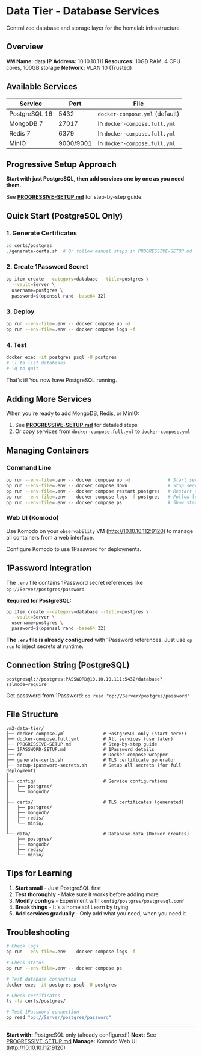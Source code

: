 # Data Tier - Database Services

Centralized database and storage layer for the homelab infrastructure.

## Overview

**VM Name:** data
**IP Address:** 10.10.10.111
**Resources:** 10GB RAM, 4 CPU cores, 100GB storage
**Network:** VLAN 10 (Trusted)

## Available Services

| Service | Port | File |
|---------|------|------|
| PostgreSQL 16 | 5432 | `docker-compose.yml` (default) |
| MongoDB 7 | 27017 | In `docker-compose.full.yml` |
| Redis 7 | 6379 | In `docker-compose.full.yml` |
| MinIO | 9000/9001 | In `docker-compose.full.yml` |

## Progressive Setup Approach

**Start with just PostgreSQL, then add services one by one as you need them.**

See **[PROGRESSIVE-SETUP.md](./PROGRESSIVE-SETUP.md)** for step-by-step guide.

## Quick Start (PostgreSQL Only)

### 1. Generate Certificates

```bash
cd certs/postgres
./generate-certs.sh  # Or follow manual steps in PROGRESSIVE-SETUP.md
```

### 2. Create 1Password Secret

```bash
op item create --category=database --title=postgres \
  --vault=Server \
  username=postgres \
  password=$(openssl rand -base64 32)
```

### 3. Deploy

```bash
op run --env-file=.env -- docker compose up -d
op run --env-file=.env -- docker compose logs -f
```

### 4. Test

```bash
docker exec -it postgres psql -U postgres
# \l to list databases
# \q to quit
```

That's it! You now have PostgreSQL running.

## Adding More Services

When you're ready to add MongoDB, Redis, or MinIO:

1. See **[PROGRESSIVE-SETUP.md](./PROGRESSIVE-SETUP.md)** for detailed steps
2. Or copy services from `docker-compose.full.yml` to `docker-compose.yml`

## Managing Containers

### Command Line

```bash
op run --env-file=.env -- docker compose up -d              # Start services
op run --env-file=.env -- docker compose down               # Stop services
op run --env-file=.env -- docker compose restart postgres   # Restart a service
op run --env-file=.env -- docker compose logs -f postgres   # Follow logs
op run --env-file=.env -- docker compose ps                 # Show status
```

### Web UI (Komodo)

Use Komodo on your `observability` VM (http://10.10.10.112:9120) to manage all containers from a web interface.

Configure Komodo to use 1Password for deployments.

## 1Password Integration

The `.env` file contains 1Password secret references like `op://Server/postgres/password`.

**Required for PostgreSQL:**
```bash
op item create --category=database --title=postgres \
  --vault=Server \
  username=postgres \
  password=$(openssl rand -base64 32)
```

**The `.env` file is already configured** with 1Password references. Just use `op run` to inject secrets at runtime.

## Connection String (PostgreSQL)

```
postgresql://postgres:PASSWORD@10.10.10.111:5432/database?sslmode=require
```

Get password from 1Password: `op read "op://Server/postgres/password"`

## File Structure

```
vm2-data-tier/
├── docker-compose.yml              # PostgreSQL only (start here!)
├── docker-compose.full.yml         # All services (use later)
├── PROGRESSIVE-SETUP.md            # Step-by-step guide
├── 1PASSWORD-SETUP.md              # 1Password details
├── dc                              # Docker-compose wrapper
├── generate-certs.sh               # TLS certificate generator
├── setup-1password-secrets.sh      # Setup all secrets (for full deployment)
│
├── config/                         # Service configurations
│   ├── postgres/
│   └── mongodb/
│
├── certs/                          # TLS certificates (generated)
│   ├── postgres/
│   ├── mongodb/
│   ├── redis/
│   └── minio/
│
└── data/                           # Database data (Docker creates)
    ├── postgres/
    ├── mongodb/
    ├── redis/
    └── minio/
```

## Tips for Learning

1. **Start small** - Just PostgreSQL first
2. **Test thoroughly** - Make sure it works before adding more
3. **Modify configs** - Experiment with `config/postgres/postgresql.conf`
4. **Break things** - It's a homelab! Learn by trying
5. **Add services gradually** - Only add what you need, when you need it

## Troubleshooting

```bash
# Check logs
op run --env-file=.env -- docker compose logs -f

# Check status
op run --env-file=.env -- docker compose ps

# Test database connection
docker exec -it postgres psql -U postgres

# Check certificates
ls -la certs/postgres/

# Test 1Password connection
op read "op://Server/postgres/password"
```

---

**Start with:** PostgreSQL only (already configured!)
**Next:** See [PROGRESSIVE-SETUP.md](./PROGRESSIVE-SETUP.md)
**Manage:** Komodo Web UI (http://10.10.10.112:9120)
